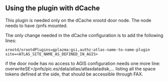 Using the plugin with dCache
----------------------------

This plugin is needed only on the dCache xrootd door node.
The node needs to have /pnfs mounted.

The only change needed in the dCache configuration is to add the following lines:

	xrootd/xrootdPlugins=gplazma:gsi,authz:atlas-name-to-name-plugin
	site=<ATLAS_SITE_NAME_AS_DEFINED_IN_AGIS>


if the door node has no access to AGIS configuration needs one more line:
	overwriteSE=/pnfs/pic.es/data/atlas/atlasdatadisk,...
listing all the space tokens defined at the side, that should be accessible through FAX.
